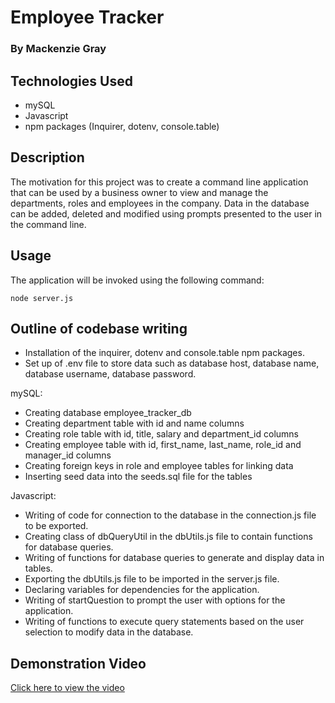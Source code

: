 # Employee Tracker

### By Mackenzie Gray

## Technologies Used

- mySQL
- Javascript
- npm packages (Inquirer, dotenv, console.table)

## Description 

The motivation for this project was to create a command line application that can be used by a business owner to view and manage the departments, roles and employees in the company. Data in the database can be added, deleted and modified using prompts presented to the user in the command line. 

## Usage

The application will be invoked using the following command:

`node server.js`

## Outline of codebase writing

- Installation of the inquirer, dotenv and console.table npm packages.
- Set up of .env file to store data such as database host, database name, database username, database password.

mySQL:
- Creating database employee_tracker_db
- Creating department table with id and name columns
- Creating role table with id, title, salary and department_id columns
- Creating employee table with id, first_name, last_name, role_id and manager_id columns
- Creating foreign keys in role and employee tables for linking data
- Inserting seed data into the seeds.sql file for the tables

Javascript:
- Writing of code for connection to the database in the connection.js file to be exported. 
- Creating class of dbQueryUtil in the dbUtils.js file to contain functions for database queries.
- Writing of functions for database queries to generate and display data in tables.
- Exporting the dbUtils.js file to be imported in the server.js file. 
- Declaring variables for dependencies for the application.
- Writing of startQuestion to prompt the user with options for the application. 
- Writing of functions to execute query statements based on the user selection to modify data in the database. 

## Demonstration Video 
[Click here to view the video](https://drive.google.com/file/d/1-xUQzjXhL3TxfNd_mNlZ5kjTG1yYC0Ca/view)